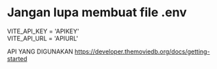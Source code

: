 # Jangan lupa membuat file .env
VITE_API_KEY = 'APIKEY'<br>
VITE_API_URL = 'APIURL'

API YANG DIGUNAKAN https://developer.themoviedb.org/docs/getting-started

